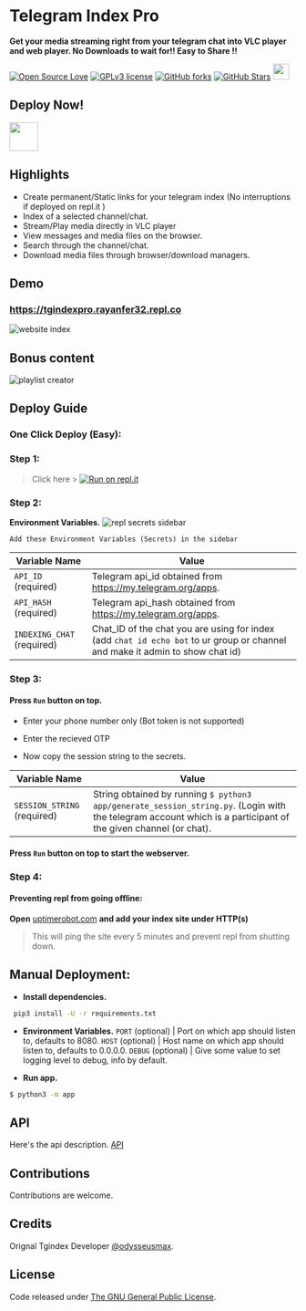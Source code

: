 # Telegram Index Pro
**Get your media streaming right from your telegram chat into VLC player and web player. No Downloads to wait for!! Easy to Share !!**

[![Open Source Love](https://img.shields.io/github/issues/Rayanfer32/TgindexPro?style=for-the-badge)](.) [![GPLv3 license](https://img.shields.io/badge/License-GPLv3-orange.svg?style=for-the-badge)](LICENSE) [![GitHub forks](https://img.shields.io/github/forks/Rayanfer32/TgindexPro?style=for-the-badge)]() [![GitHub Stars](https://img.shields.io/github/stars/Rayanfer32/TgindexPro?style=for-the-badge)]() [<img height=28 src="https://hits.seeyoufarm.com/api/count/incr/badge.svg?url=https%3A%2F%2Fgithub.com%2Frayanfer32%2FTgindexPro&count_bg=%23C917A3&title_bg=%231C33B0&icon=ionic.svg&icon_color=%23F5F5F5&title=+T&edge_flat=true">](https://hits.seeyoufarm.com)

## Deploy Now!
[<img height=50 src="https://repl.it/badge/github/dhavalhariyani/TgindexPro">](https://repl.it/github/dhavalhariyani/TgindexPro)

## Highlights

* Create permanent/Static links for your telegram index (No interruptions if deployed on repl.it )
* Index of a selected channel/chat.
* Stream/Play media directly in VLC player
* View messages and media files on the browser.
* Search through the channel/chat.
* Download media files through browser/download managers.

## Demo

### https://tgindexpro.rayanfer32.repl.co

![website index](img/ui.jpg "website index")

## Bonus content

![playlist creator](img/playlist_site.PNG "playlist site")

## Deploy Guide

### One Click Deploy (Easy):
### Step 1:
> Click here > [![Run on repl.it](https://repl.it/badge/github/dhavalhariyani/TgindexPro)](https://repl.it/github/dhavalhariyani/TgindexPro)

### Step 2:
**Environment Variables.**
![repl secrets sidebar](img/repl-secrets.jpg "playlist site")


`Add these Environment Variables (Secrets) in the sidebar`

| Variable Name | Value
|------------- | -------------
| `API_ID` (required) | Telegram api_id obtained from https://my.telegram.org/apps.
| `API_HASH` (required) | Telegram api_hash obtained from https://my.telegram.org/apps.
| `INDEXING_CHAT` (required) | Chat_ID of the chat you are using for index (add `chat id echo bot` to ur group or channel and make it admin to show chat id) 

### Step 3:
#### Press `Run` button on top.
* Enter your phone number only (Bot token is not supported)
* Enter the recieved OTP

* Now copy the session string to the secrets.

| Variable Name | Value
|------------- | -------------
| `SESSION_STRING` (required) | String obtained by running `$ python3 app/generate_session_string.py`. (Login with the telegram account which is a participant of the given channel (or chat).

#### Press `Run` button on top to start the webserver.

### Step 4:
#### Preventing repl from going offline:
**Open** [uptimerobot.com](https://uptimerobot.com) **and add your index site under HTTP(s)**
>  This will ping the site every 5 minutes and prevent repl from shutting down.

## Manual Deployment:
* **Install dependencies.**
```bash
 pip3 install -U -r requirements.txt
```

* **Environment Variables.**
`PORT` (optional) | Port on which app should listen to, defaults to 8080.
`HOST` (optional) | Host name on which app should listen to, defaults to 0.0.0.0. 
`DEBUG` (optional) | Give some value to set logging level to debug, info by default.

* **Run app.**
```bash
$ python3 -m app
```

## API

Here's the api description. [API](https://github.com/odysseusmax/tg-index/wiki/API)

## Contributions

Contributions are welcome.

## Credits

Orignal Tgindex Developer [@odysseusmax](https://tx.me/odysseusmax).

## License
Code released under [The GNU General Public License](LICENSE).
